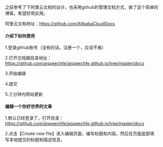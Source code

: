 之前参考了下阿里云文档的设计，也采用github的管理文档方式，做了这个简单的博客。希望好用实用。

阿里云文档地址：https://github.com/AlibabaCloudDocs

#### 介绍下如何使用
1.登录github账号（没有的话，注册一个，应该不难）

2.打开文档跟目录地址：https://github.com/aispeechfe/aispeechfe.github.io/tree/master/docs

3.开始编辑

4.提交

5.三分钟内网站更新


#### 编辑一个你好世界的文章
1.默认已经登录了，打开目录：https://github.com/aispeechfe/aispeechfe.github.io/tree/master/docs

2.点击【Create new file】进入编辑页面，编写标题和内容。然后在页面底部填写本地提交的标题和描述信息。





